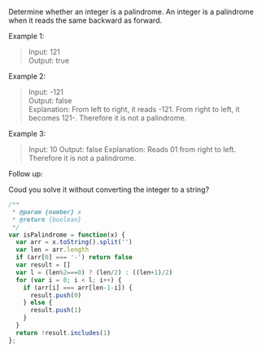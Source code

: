 Determine whether an integer is a palindrome. An integer is a palindrome when it reads the same backward as forward.

Example 1:
> Input: 121  
> Output: true

Example 2:
> Input: -121  
> Output: false  
> Explanation: From left to right, it reads -121. From right to left, it becomes 121-. Therefore it is not a palindrome.

Example 3:
> Input: 10
> Output: false
> Explanation: Reads 01 from right to left. Therefore it is not a palindrome.

Follow up:

Coud you solve it without converting the integer to a string?

```javascript
/**
 * @param {number} x
 * @return {boolean}
 */
var isPalindrome = function(x) {
  var arr = x.toString().split('')
  var len = arr.length
  if (arr[0] === '-') return false
  var result = []
  var l = (len%2===0) ? (len/2) : ((len+1)/2)
  for (var i = 0; i < l; i++) {
    if (arr[i] === arr[len-1-i]) {
      result.push(0)
    } else {
      result.push(1)
    }
  }
  return !result.includes(1)
};
```
